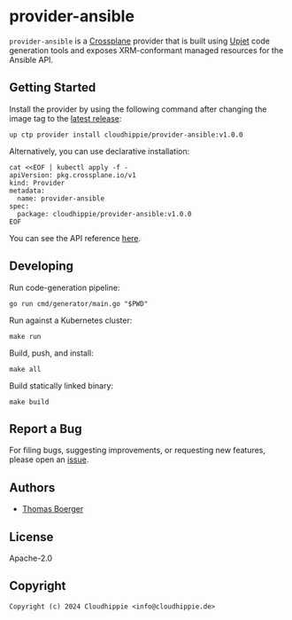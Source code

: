 # provider-ansible

`provider-ansible` is a [Crossplane][crossplane] provider that is built using
[Upjet][upjet] code generation tools and exposes XRM-conformant managed
resources for the Ansible API.

## Getting Started

Install the provider by using the following command after changing the image tag
to the [latest release][marketplace]:

```console
up ctp provider install cloudhippie/provider-ansible:v1.0.0
```

Alternatively, you can use declarative installation:

```console
cat <<EOF | kubectl apply -f -
apiVersion: pkg.crossplane.io/v1
kind: Provider
metadata:
  name: provider-ansible
spec:
  package: cloudhippie/provider-ansible:v1.0.0
EOF
```

You can see the API reference [here][apidocs].

## Developing

Run code-generation pipeline:

```console
go run cmd/generator/main.go "$PWD"
```

Run against a Kubernetes cluster:

```console
make run
```

Build, push, and install:

```console
make all
```

Build statically linked binary:

```console
make build
```

## Report a Bug

For filing bugs, suggesting improvements, or requesting new features, please
open an [issue][issue].

## Authors

-   [Thomas Boerger](https://github.com/tboerger)

## License

Apache-2.0

## Copyright

```console
Copyright (c) 2024 Cloudhippie <info@cloudhippie.de>
```

[crossplane]: https://crossplane.io/
[upjet]: https://github.com/crossplane/upjet
[marketplace]: https://marketplace.upbound.io/providers/cloudhippie/provider-ansible
[apidocs]: https://doc.crds.dev/github.com/cloudhippie/provider-ansible
[issue]: https://github.com/cloudhippie/provider-ansible/issues
